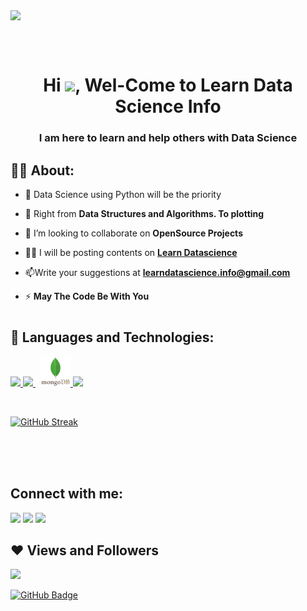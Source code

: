 <a align="center" href="#"><img align="center" width="50%" height="auto" src="https://i.imgur.com/BJYBTvN.jpeg" height="175px"/></a>

<br>
<br>

<h1 align="center">Hi <img src="https://raw.githubusercontent.com/MartinHeinz/MartinHeinz/master/wave.gif" width="30px">, Wel-Come to Learn Data Science Info</h1>
<h3 align="center">I am here to learn and help others with Data Science</h3>


## 🙋‍♂️ About:

- 🔭 Data Science using Python will be the priority

- 🌱 Right from **Data Structures and Algorithms. To plotting**

- 👯 I’m looking to collaborate on **OpenSource Projects**

- 👨‍💻 I will be posting contents on **[Learn Datascience](https://learndatascience.info)**

- 📫Write your suggestions at **learndatascience.info@gmail.com**

- ⚡ **May The Code Be With You**
#
## 🚀 Languages and Technologies:

<p align="left"> 
    <a href="https://www.python.org" target="_blank"> <img src="https://img.icons8.com/color/48/000000/python.png"/> </a> 
    <a style="padding-right:8px;" href="https://www.mysql.com/" target="_blank"> <img src="https://img.icons8.com/fluent/50/000000/mysql-logo.png"/> </a>
    <a href="https://www.mongodb.com/" target="_blank"> <img src="https://raw.githubusercontent.com/devicons/devicon/master/icons/mongodb/mongodb-original-wordmark.svg" alt="mongodb" width="48" height="48"/> </a> 
    <a href="https://firebase.google.com/" target="_blank"> <img src="https://img.icons8.com/color/48/000000/firebase.png"/> </a> 
</p>


<br/>

[![GitHub Streak](https://github-readme-streak-stats.herokuapp.com/?user=lurndatascience&theme=dark)](https://git.io/streak-stats)

<br/>
<br/>
<br/>

## Connect with me:
<p align="left">

<!-- <a href = ""><img src="https://img.icons8.com/fluent/48/000000/linkedin.png"/></a> -->
<a href = "https://twitter.com/lurndatascience"><img src="https://img.icons8.com/fluent/48/000000/twitter.png"/></a>
<a href = "https://www.instagram.com/lurndatascience/"><img src="https://img.icons8.com/fluent/48/000000/instagram-new.png"/></a>
<a href = "https://www.youtube.com/"><img src="https://img.icons8.com/color/48/000000/youtube-play.png"/></a>

</p>

## ❤ Views and Followers
![](https://komarev.com/ghpvc/?username=lurndatascience&color=green)

<a href="https://github.com/lurndatascience?tab=followers"><img src="https://img.shields.io/github/followers/lurndatascience?label=Followers&style=social" alt="GitHub Badge"></a>
